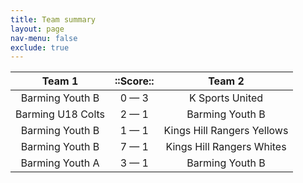 ```yaml
---
title: Team summary
layout: page
nav-menu: false
exclude: true
---
```




|      Team 1       |  ::Score::  |           Team 2           |
|:-----------------:|:-----------:|:--------------------------:|
|  Barming Youth B  | 0 &mdash; 3 |      K Sports United       |
| Barming U18 Colts | 2 &mdash; 1 |      Barming Youth B       |
|  Barming Youth B  | 1 &mdash; 1 | Kings Hill Rangers Yellows |
|  Barming Youth B  | 7 &mdash; 1 | Kings Hill Rangers Whites  |
|  Barming Youth A  | 3 &mdash; 1 |      Barming Youth B       |

 <br /><br /><br />